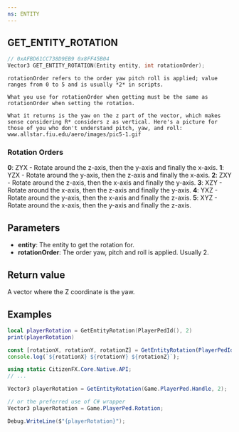 ```yaml
---
ns: ENTITY
---
```


## GET_ENTITY_ROTATION

```c
// 0xAFBD61CC738D9EB9 0x8FF45B04
Vector3 GET_ENTITY_ROTATION(Entity entity, int rotationOrder);
```

```
rotationOrder refers to the order yaw pitch roll is applied; value ranges from 0 to 5 and is usually *2* in scripts.

What you use for rotationOrder when getting must be the same as rotationOrder when setting the rotation.

What it returns is the yaw on the z part of the vector, which makes sense considering R* considers z as vertical. Here's a picture for those of you who don't understand pitch, yaw, and roll:
www.allstar.fiu.edu/aero/images/pic5-1.gif
```

### Rotation Orders
**0**: ZYX - Rotate around the z-axis, then the y-axis and finally the x-axis.
**1**: YZX - Rotate around the y-axis, then the z-axis and finally the x-axis.
**2**: ZXY - Rotate around the z-axis, then the x-axis and finally the y-axis.
**3**: XZY - Rotate around the x-axis, then the z-axis and finally the y-axis.
**4**: YXZ - Rotate around the y-axis, then the x-axis and finally the z-axis.
**5**: XYZ - Rotate around the x-axis, then the y-axis and finally the z-axis.

## Parameters
- **entity**: The entity to get the rotation for.
- **rotationOrder**: The order yaw, pitch and roll is applied. Usually 2.

## Return value

A vector where the Z coordinate is the yaw.

## Examples

```lua
local playerRotation = GetEntityRotation(PlayerPedId(), 2)
print(playerRotation)
```

```js
const [rotationX, rotationY, rotationZ] = GetEntityRotation(PlayerPedId(), 2);
console.log(`${rotationX} ${rotationY} ${rotationZ}`);
```

```cs
using static CitizenFX.Core.Native.API;
// ...

Vector3 playerRotation = GetEntityRotation(Game.PlayerPed.Handle, 2);

// or the preferred use of C# wrapper
Vector3 playerRotation = Game.PlayerPed.Rotation;

Debug.WriteLine($"{playerRotation}");
```
